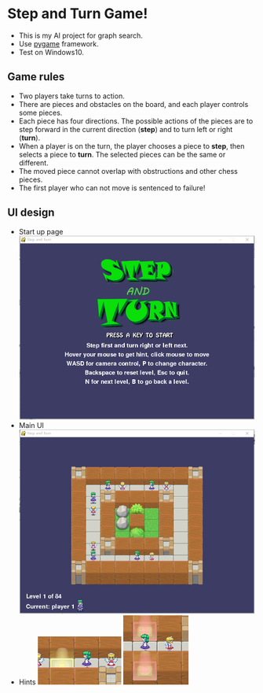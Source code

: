 # Step and Turn Game!

* This is my AI project for graph search.
* Use [pygame](http://www.pygame.org/download.shtml) framework.
* Test on Windows10.

## Game rules
* Two players take turns to action.
* There are pieces and obstacles on the board, and each player controls some pieces.
* Each piece has four directions. The possible actions of the pieces are to step forward in the current direction (**step**) and to turn left or right (**turn**).
* When a player is on the turn, the player chooses a piece to **step**, then selects a piece to **turn**. The selected pieces can be the same or different.
* The moved piece cannot overlap with obstructions and other chess pieces.
* The first player who can not move is sentenced to failure!

## UI design
* Start up page
	![start](doc/pic/startscreen.png)
* Main UI
	![ui](doc/pic/ui.png)
* Hints
	![stephint](doc/pic/stephint.png)
	![turnhint](doc/pic/turnhint.png)